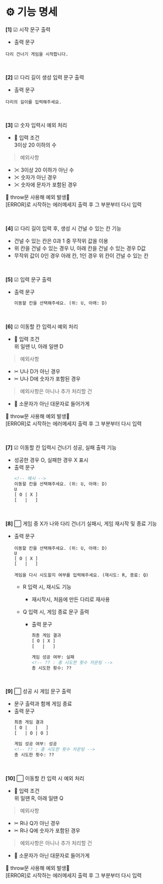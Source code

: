 # ⚙ **기능 명세**

**[1]** ☑ 시작 문구 출력

* 출력 문구

```
다리 건너기 게임을 시작합니다.
```

<br>

**[2]** ☑ 다리 길이 생성 입력 문구 출력

* 출력 문구

```
다리의 길이를 입력해주세요.
```

<br>

**[3]** ☑ 숫자 입력시 예외 처리

* 📌 입력 조건<br>
  3이상 20 이하의 수
> 예외사항
* ✂ 3이상 20 이하가 아닌 수
* ✂ 숫자가 아닌 경우
* ✂ 숫자에 문자가 포함된 경우

🚫 throw문 사용해 예외 발생🚫<br>
[ERROR]로 시작하는 에러메세지 출력 후 그 부분부터 다시 입력

<br>

**[4]** ☑ 다리 길이 입력 후, 생성 시 건널 수 있는 칸 기능

* 건널 수 있는 칸은 0과 1 중 무작위 값을 이용
* 위 칸을 건널 수 있는 경우 U, 아래 칸을 건널 수 있는 경우 D값
* 무작위 값이 0인 경우 아래 칸, 1인 경우 위 칸이 건널 수 있는 칸

<br>

**[5]** ☑ 입력 문구 출력

* 출력 문구

    ```html
    이동할 칸을 선택해주세요. (위: U, 아래: D)
    ```

<br>

**[6]** ☑ 이동할 칸 입력시 예외 처리

* 📌 입력 조건<br>
  위 일땐 U, 아래 일땐 D
> 예외사항
* ✂ U나 D가 아닌 경우
* ✂ U나 D에 숫자가 포함된 경우

> 예외사항은 아니나 추가 처리할 건
* 📍 소문자가 아닌 대문자로 들어가게

🚫 throw문 사용해 예외 발생🚫<br>
[ERROR]로 시작하는 에러메세지 출력 후 그 부분부터 다시 입력

<br>

**[7]** ☑ 이동할 칸 입력시 건너기 성공, 실패 출력 기능

* 성공한 경우 O, 실패한 경우 X 표시
* 출력 문구
    ```html
    <!-- 예시 -->
    이동할 칸을 선택해주세요. (위: U, 아래: D)
    U
    [ O | X ]
    [   |   ]
    ```

<br>

**[8]** ⬜ 게임 중 X가 나와 다리 건너기 실패시, 게임 재시작 및 종료 기능

* 출력 문구
    ```
    이동할 칸을 선택해주세요. (위: U, 아래: D)
    U
    [ O | X ]
    [   |   ]

    게임을 다시 시도할지 여부를 입력해주세요. (재시도: R, 종료: Q)
    ```
    - R 입력 시, 재시도 기능
        + 재시작시, 처음에 만든 다리로 재사용

    - Q 입력 시, 게임 종료 문구 출력
        + 출력 문구
            ```html
            최종 게임 결과
            [ O | X ]
            [   |   ]

            게임 성공 여부: 실패
            <!-- ?? : 총 시도한 횟수 카운팅 -->
            총 시도한 횟수: ??
            ```

<br>

**[9]** ⬜ 성공 시 게임 문구 출력

* 문구 출력과 함께 게임 종료
* 출력 문구
    ```html
    최종 게임 결과
    [ O |   |   ]
    [   | O | O ]

    게임 성공 여부: 성공
    <!-- ?? : 총 시도한 횟수 카운팅 -->
    총 시도한 횟수: ??
    ```

<br>

**[10]** ⬜ 이동할 칸 입력 시 예외 처리

* 📌 입력 조건<br>
  위 일땐 R, 아래 일땐 Q
> 예외사항
* ✂ R나 Q가 아닌 경우
* ✂ R나 Q에 숫자가 포함된 경우

> 예외사항은 아니나 추가 처리할 건
* 📍 소문자가 아닌 대문자로 들어가게

🚫 throw문 사용해 예외 발생🚫<br>
[ERROR]로 시작하는 에러메세지 출력 후 그 부분부터 다시 입력

